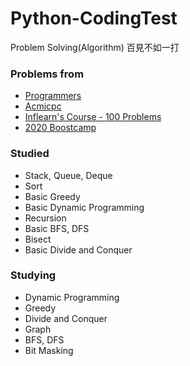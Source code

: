 # Python-CodingTest
Problem Solving(Algorithm)
百見不如一打
### Problems from
- <a href="https://programmers.co.kr">Programmers</a>
- <a href="https://www.acmicpc.net/">Acmicpc</a>
- <a href="https://www.inflearn.com/">Inflearn's Course - 100 Problems</a>
- <a href="https://boostcamp.connect.or.kr/">2020 Boostcamp</a>
### Studied 
- Stack, Queue, Deque
- Sort
- Basic Greedy
- Basic Dynamic Programming
- Recursion
- Basic BFS, DFS
- Bisect
- Basic Divide and Conquer
### Studying
- Dynamic Programming
- Greedy
- Divide and Conquer
- Graph
- BFS, DFS
- Bit Masking
